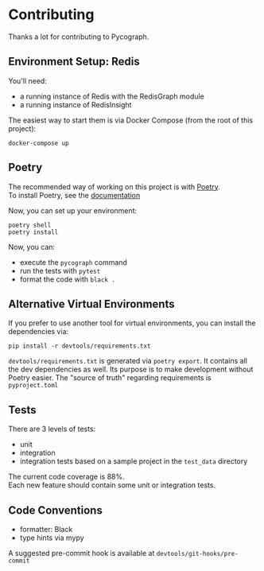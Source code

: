 # Contributing

Thanks a lot for contributing to Pycograph.

## Environment Setup: Redis

You'll need:

* a running instance of Redis with the RedisGraph module
* a running instance of RedisInsight

The easiest way to start them is via Docker Compose (from the root of this project):

```
docker-compose up
```

## Poetry

The recommended way of working on this project is with [Poetry](https://python-poetry.org/).  
To install Poetry, see the [documentation](https://python-poetry.org/docs/#installation)

Now, you can set up your environment:

```
poetry shell
poetry install
```

Now, you can:

* execute the `pycograph` command
* run the tests with `pytest`
* format the code with `black .`

## Alternative Virtual Environments

If you prefer to use another tool for virtual environments, you can install the dependencies via:

```
pip install -r devtools/requirements.txt
```

`devtools/requirements.txt` is generated via `poetry export`. It contains all the dev dependencies as well. Its purpose is to make development without Poetry easier. The "source of truth" regarding requirements is `pyproject.toml`

## Tests

There are 3 levels of tests:

* unit
* integration
* integration tests based on a sample project in the `test_data` directory

The current code coverage is 88%.  
Each new feature should contain some unit or integration tests.

## Code Conventions

* formatter: Black
* type hints via mypy

A suggested pre-commit hook is available at `devtools/git-hooks/pre-commit`